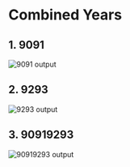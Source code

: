 # Combined Years

## 1. 9091

![9091 output](https://user-images.githubusercontent.com/31320698/30774067-ab86ce2e-a042-11e7-93ee-cad2cd6894fd.PNG)

## 2. 9293

![9293 output](https://user-images.githubusercontent.com/31320698/30774075-bdd514d2-a042-11e7-9f77-1f29d785ef5d.PNG)

## 3. 90919293

![90919293 output](https://user-images.githubusercontent.com/31320698/30774094-fd297470-a042-11e7-92a9-9b83e6af680d.PNG)